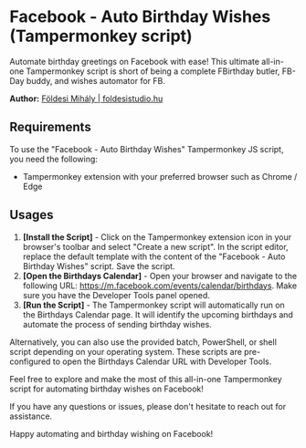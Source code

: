 # Facebook - Auto Birthday Wishes (Tampermonkey script)
Automate birthday greetings on Facebook with ease! This ultimate all-in-one Tampermonkey script is short of being a complete FBirthday butler, FB-Day buddy, and wishes automator for FB.

**Author:** [Földesi Mihály | foldesistudio.hu](https://foldesistudio.hu)


## Requirements ##
To use the "Facebook - Auto Birthday Wishes" Tampermonkey JS script, you need the following:
* Tampermonkey extension with your preferred browser such as Chrome / Edge

## Usages ##
1. **[Install the Script]** - Click on the Tampermonkey extension icon in your browser's toolbar and select "Create a new script". In the script editor, replace the default template with the content of the "Facebook - Auto Birthday Wishes" script. Save the script.
2. **[Open the Birthdays Calendar]** - Open your browser and navigate to the following URL: https://m.facebook.com/events/calendar/birthdays. Make sure you have the Developer Tools panel opened.
3. **[Run the Script]** - The Tampermonkey script will automatically run on the Birthdays Calendar page. It will identify the upcoming birthdays and automate the process of sending birthday wishes.

Alternatively, you can also use the provided batch, PowerShell, or shell script depending on your operating system. These scripts are pre-configured to open the Birthdays Calendar URL with Developer Tools.

Feel free to explore and make the most of this all-in-one Tampermonkey script for automating birthday wishes on Facebook!

If you have any questions or issues, please don't hesitate to reach out for assistance.

Happy automating and birthday wishing on Facebook!
